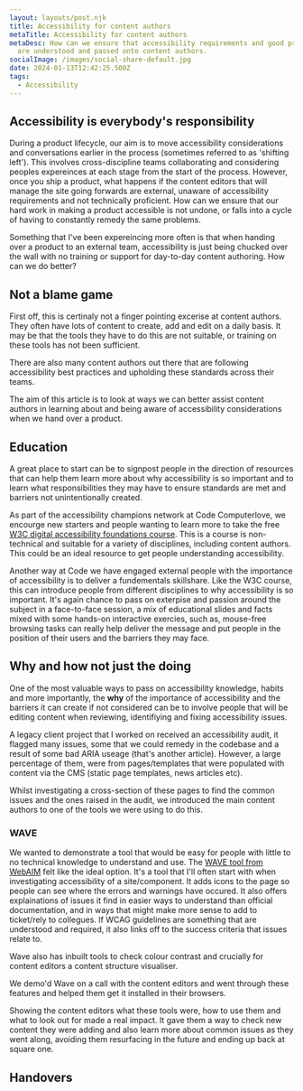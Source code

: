 ```yaml
---
layout: layouts/post.njk
title: Accessibility for content authors
metaTitle: Accessibility for content authors
metaDesc: How can we ensure that accessibility requirements and good practices
  are understood and passed onto content authors.
socialImage: /images/social-share-default.jpg
date: 2024-01-13T12:42:25.500Z
tags:
  - Accessibility
---
```

## Accessibility is everybody's responsibility

During a product lifecycle, our aim is to move accessibility considerations and conversations earlier in the process (sometimes referred to as 'shifting left'). This involves cross-discipline teams collaborating and considering peoples expereinces at each stage from the start of the process. However, once you ship a product, what happens if the content editors that will manage the site going forwards are external, unaware of accessibility requirements and not technically proficient. How can we ensure that our hard work in making a product accessible is not undone, or falls into a cycle of having to constantly remedy the same problems.

Something that I've been expereincing more often is that when handing over a product to an external team, accessibility is just being chucked over the wall with no training or support for day-to-day content authoring. How can we do better?

## Not a blame game

First off, this is certinaly not a finger pointing excerise at content authors. They often have lots of content to create, add and edit on a daily basis. It may be that the tools they have to do this are not suitable, or training on these tools has not been sufficient.

There are also many content authors out there that are following accessibility best practices and upholding these standards across their teams.

The aim of this article is to look at ways we can better assist content authors in learning about and being aware of accessibility considerations when we hand over a product.

## Education

A great place to start can be to signpost people in the direction of resources that can help them learn more about why accessibility is so important and to learn what responsibilities they may have to ensure standards are met and barriers not unintentionally created.

As part of the accessibility champions network at Code Computerlove, we encourge new starters and people wanting to learn more to take the free [W3C digital accessibility foundations course](https://www.w3.org/WAI/courses/foundations-course/). This is a course is non-technical and suitable for a variety of disciplines, including content authors. This could be an ideal resource to get people understanding accessibility.

Another way at Code we have engaged external people with the importance of accessibility is to deliver a fundementals skillshare. Like the W3C course, this can introduce people from different disciplines to why accessibility is so important. It's again chance to pass on exterpise and passion around the subject in a face-to-face session, a mix of educational slides and facts mixed with some hands-on interactive exercies, such as, mouse-free browsing tasks can really help deliver the message and put people in the position of their users and the barriers they may face.

## Why and how not just the doing

One of the most valuable ways to pass on accessibility knowledge, habits and more importantly, the **why** of the importance of accessibility and the barriers it can create if not considered can be to involve people that will be editing content when reviewing, identifiying and fixing accessibility issues.

A legacy client project that I worked on received an accessibility audit, it flagged many issues, some that we could remedy in the codebase and a result of some bad ARIA useage (that's another article). However, a large percentage of them, were from pages/templates that were populated with content via the CMS (static page templates, news articles etc).

Whilst investigating a cross-section of these pages to find the common issues and the ones raised in the audit, we introduced the main content authors to one of the tools we were using to do this.

### WAVE

We wanted to demonstrate a tool that would be easy for people with little to no technical knowledge to understand and use. The [WAVE tool from WebAIM](https://wave.webaim.org/) felt like the ideal option. It's a tool that I'll often start with when investigating accessibility of a site/component. It adds icons to the page so people can see where the errors and warnings have occured. It also offers explainations of issues it find in easier ways to understand than official documentation, and in ways that might make more sense to add to ticket/rely to collegues. If WCAG guidelines are something that are understood and required, it also links off to the success criteria that issues relate to.

Wave also has inbuilt tools to check colour contrast and crucially for content editors a content structure visualiser.

We demo'd Wave on a call with the content editors and went through these features and helped them get it installed in their browsers.

Showing the content editors what these tools were, how to use them and what to look out for made a real impact. It gave them a way to check new content they were adding and also learn more about common issues as they went along, avoiding them resurfacing in the future and ending up back at square one.

## Handovers